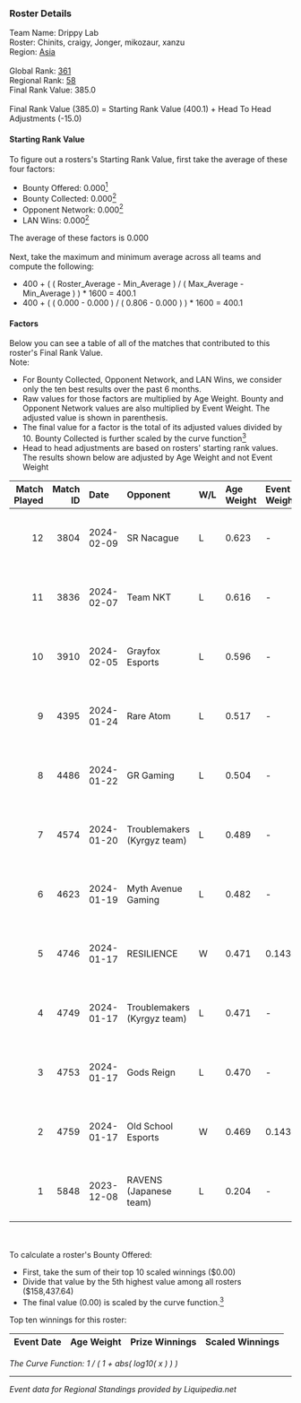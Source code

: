 ### Roster Details<br />
Team Name: Drippy Lab<br />
Roster: Chinits, craigy, Jonger, mikozaur, xanzu<br />
Region: [Asia]( ../standings_asia.md)<br />
<br />
Global Rank: [361](../standings_global.md)<br />
Regional Rank: [58]( ../standings_asia.md)<br />
Final Rank Value:  385.0<br />
<br />
Final Rank Value (385.0) = Starting Rank Value (400.1) + Head To Head Adjustments (-15.0)<br />

#### Starting Rank Value<br />
To figure out a rosters's Starting Rank Value, first take the average of these four factors:<br />
- Bounty Offered: 0.000[<sup>1</sup>](#table2)
- Bounty Collected: 0.000[<sup>2</sup>](#table1)
- Opponent Network: 0.000[<sup>2</sup>](#table1)
- LAN Wins: 0.000[<sup>2</sup>](#table1)

The average of these factors is 0.000<br />
<br />
Next, take the maximum and minimum average across all teams and compute the following:<br />
- 400 + ( ( Roster_Average - Min_Average ) / ( Max_Average - Min_Average ) ) * 1600 = 400.1
- 400 + ( ( 0.000 - 0.000 ) / ( 0.806 - 0.000 ) ) * 1600 = 400.1


#### Factors<br />
Below you can see a table of all of the matches that contributed to this roster's Final Rank Value.<br />
Note:<br />

- For Bounty Collected, Opponent Network, and LAN Wins, we consider only the ten best results over the past 6 months.
- Raw values for those factors are multiplied by Age Weight. Bounty and Opponent Network values are also multiplied by Event Weight. The adjusted value is shown in parenthesis.
- The final value for a factor is the total of its adjusted values divided by 10. Bounty Collected is further scaled by the curve function[<sup>3</sup>](#curveFunction)
- Head to head adjustments are based on rosters' starting rank values. The results shown below are adjusted by Age Weight and not Event Weight
<span id="table1"></span><br />


| Match Played | Match ID | Date       | Opponent                    | W/L | Age Weight | Event Weight | Bounty Collected | Opponent Network | LAN Wins      | H2H Adj. | Roster                                   |
| -: | -: | :- | :- | :- | :- | :- | :- | :- | :- | -: | :- |
|           12 |     3804 | 2024-02-09 | SR Nacague                  | L   | 0.623      | -            | -                | -                | -             |    -9.75 | Chinits, craigy, Jonger, mikozaur, xanzu |
|           11 |     3836 | 2024-02-07 | Team NKT                    | L   | 0.616      | -            | -                | -                | -             |    -1.71 | Chinits, craigy, Jonger, mikozaur, xanzu |
|           10 |     3910 | 2024-02-05 | Grayfox Esports             | L   | 0.596      | -            | -                | -                | -             |    -2.96 | Chinits, craigy, Jonger, mikozaur, xanzu |
|            9 |     4395 | 2024-01-24 | Rare Atom                   | L   | 0.517      | -            | -                | -                | -             |    -1.82 | Chinits, craigy, Jaro, Jonger, mikozu    |
|            8 |     4486 | 2024-01-22 | GR Gaming                   | L   | 0.504      | -            | -                | -                | -             |    -1.46 | Chinits, craigy, Jonger, mikozu, xanzu   |
|            7 |     4574 | 2024-01-20 | Troublemakers (Kyrgyz team) | L   | 0.489      | -            | -                | -                | -             |    -3.07 | Chinits, craigy, Jonger, mikozu, xanzu   |
|            6 |     4623 | 2024-01-19 | Myth Avenue Gaming          | L   | 0.482      | -            | -                | -                | -             |    -2.25 | Chinits, craigy, FRiGHT, Jonger, mikozu  |
|            5 |     4746 | 2024-01-17 | RESILIENCE                  | W   | 0.471      | 0.143        | 0.000 (0.000)    | 0.016 (0.001)    | false (0.000) |     7.44 | Chinits, craigy, Jonger, mikozu, xanzu   |
|            4 |     4749 | 2024-01-17 | Troublemakers (Kyrgyz team) | L   | 0.471      | -            | -                | -                | -             |    -2.97 | Chinits, craigy, Jonger, mikozu, xanzu   |
|            3 |     4753 | 2024-01-17 | Gods Reign                  | L   | 0.470      | -            | -                | -                | -             |    -0.67 | Chinits, craigy, Jonger, mikozu, xanzu   |
|            2 |     4759 | 2024-01-17 | Old School Esports          | W   | 0.469      | 0.143        | 0.000 (0.000)    | 0.000 (0.000)    | false (0.000) |     7.38 | Chinits, craigy, Jonger, mikozu, xanzu   |
|            1 |     5848 | 2023-12-08 | RAVENS (Japanese team)      | L   | 0.204      | -            | -                | -                | -             |    -3.21 | AXE1, FurtVe, gangstarr, Mortal, nel     |

<br />
<span id="table2"></span><br />
To calculate a roster's Bounty Offered:<br />

- First, take the sum of their top 10 scaled winnings ($0.00)
- Divide that value by the 5th highest value among all rosters ($158,437.64)
- The final value (0.00) is scaled by the curve function.[<sup>3</sup>](#curveFunction)

Top ten winnings for this roster:<br />

| Event Date | Age Weight | Prize Winnings | Scaled Winnings |
| :- | -: | :- | :- |


<span id="curveFunction"></span>_The Curve Function: 1 / ( 1 + abs( log10( x ) ) )_<br />

---
_Event data for Regional Standings provided by Liquipedia.net_<br />
